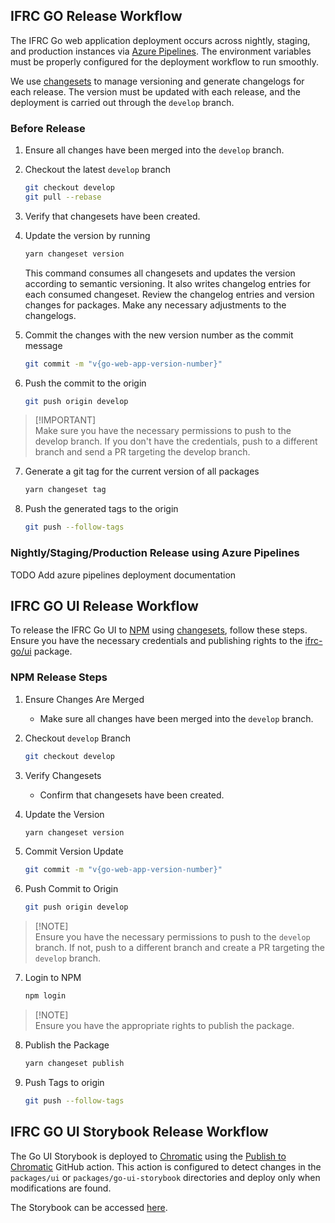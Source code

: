 ## IFRC GO Release Workflow

The IFRC Go web application deployment occurs across nightly, staging, and production instances via [Azure Pipelines](https://azure.microsoft.com/en-us/products/devops/pipelines). The environment variables must be properly configured for the deployment workflow to run smoothly.

We use [changesets](https://github.com/changesets/changesets) to manage versioning and generate changelogs for each release. The version must be updated with each release, and the deployment is carried out through the `develop` branch.

### Before Release

1. Ensure all changes have been merged into the `develop` branch.
2. Checkout the latest `develop` branch
   ```bash
   git checkout develop
   git pull --rebase
   ```
3. Verify that changesets have been created.
4. Update the version by running
   ```bash
   yarn changeset version
   ```
   This command consumes all changesets and updates the version according to semantic versioning. It also writes changelog entries for each consumed changeset. Review the changelog entries and version changes for packages. Make any necessary adjustments to the changelogs.

5. Commit the changes with the new version number as the commit message
   ```bash
   git commit -m "v{go-web-app-version-number}"
   ```
6. Push the commit to the origin
   ```bash
   git push origin develop
   ```
> [!IMPORTANT]\
>  Make sure you have the necessary permissions to push to the develop branch. If you don't have the credentials, push to a different branch and send a PR targeting the develop branch.
7. Generate a git tag for the current version of all packages
   ```bash
   yarn changeset tag
   ```
8. Push the generated tags to the origin
   ```bash
   git push --follow-tags
   ```

### Nightly/Staging/Production Release using Azure Pipelines
TODO Add azure pipelines deployment documentation

## IFRC GO UI Release Workflow

To release the IFRC Go UI to [NPM](https://www.npmjs.com/) using [changesets](https://github.com/changesets/changesets), follow these steps. Ensure you have the necessary credentials and publishing rights to the [ifrc-go/ui](https://www.npmjs.com/org/ifrc-go) package.

### NPM Release Steps

1. Ensure Changes Are Merged
   - Make sure all changes have been merged into the `develop` branch.

2. Checkout `develop` Branch
   ```bash
   git checkout develop
   ```

3. Verify Changesets
   - Confirm that changesets have been created.

4. Update the Version
   ```bash
   yarn changeset version
   ```
5. Commit Version Update
   ```bash
   git commit -m "v{go-web-app-version-number}"
   ```
6. Push Commit to Origin
   ```bash
   git push origin develop
   ```
> [!NOTE]\
> Ensure you have the necessary permissions to push to the `develop` branch. If not, push to a different branch and create a PR targeting the `develop` branch.
7. Login to NPM
   ```bash
   npm login
   ```
> [!NOTE]\
>Ensure you have the appropriate rights to publish the package.
8. Publish the Package
   ```bash
   yarn changeset publish
   ```
9. Push Tags to origin
   ```bash
   git push --follow-tags
   ```

## IFRC GO UI Storybook Release Workflow

The Go UI Storybook is deployed to [Chromatic](https://www.chromatic.com/) using the [Publish to Chromatic](https://github.com/marketplace/actions/publish-to-chromatic) GitHub action. This action is configured to detect changes in the `packages/ui` or `packages/go-ui-storybook` directories and deploy only when modifications are found.

The Storybook can be accessed [here](https://66557be6b68dacbf0a96db23-jsfajnuhcv.chromatic.com/).
